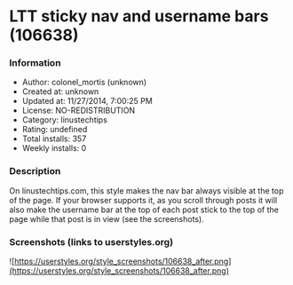 # LTT sticky nav and username bars (106638)

### Information
- Author: colonel_mortis (unknown)
- Created at: unknown
- Updated at: 11/27/2014, 7:00:25 PM
- License: NO-REDISTRIBUTION
- Category: linustechtips
- Rating: undefined
- Total installs: 357
- Weekly installs: 0


### Description
On linustechtips.com, this style makes the nav bar always visible at the top of the page. If your browser supports it, as you scroll through posts it will also make the username bar at the top of each post stick to the top of the page while that post is in view (see the screenshots).


### Screenshots (links to userstyles.org)
![https://userstyles.org/style_screenshots/106638_after.png](https://userstyles.org/style_screenshots/106638_after.png)


